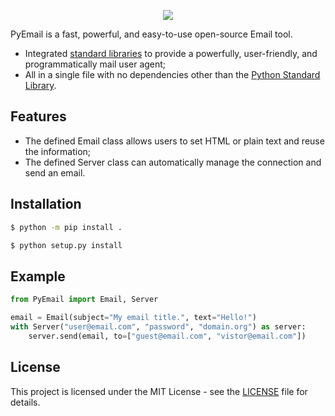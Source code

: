<p align="center">
  <img src="https://user-images.githubusercontent.com/76184559/108545275-99ce1900-72b5-11eb-913f-baa768335c07.png"/>
</p>

PyEmail is a fast, powerful, and easy-to-use open-source Email tool.

* Integrated [standard libraries](https://docs.python.org/3/library/) to provide a powerfully, user-friendly, and programmatically mail user agent;
* All in a single file with no dependencies other than the [Python Standard Library](https://docs.python.org/3/library/).

## Features
- The defined Email class allows users to set HTML or plain text and reuse the information;
- The defined Server class can automatically manage the connection and send an email.

## Installation
```bash
$ python -m pip install .
```

```bash
$ python setup.py install
```

## Example
```python
from PyEmail import Email, Server

email = Email(subject="My email title.", text="Hello!")
with Server("user@email.com", "password", "domain.org") as server:
    server.send(email, to=["guest@email.com", "vistor@email.com"])
```

## License
This project is licensed under the MIT License - see the [LICENSE](https://github.com/SFL09/PyEmail/blob/main/LICENSE) file for details.
